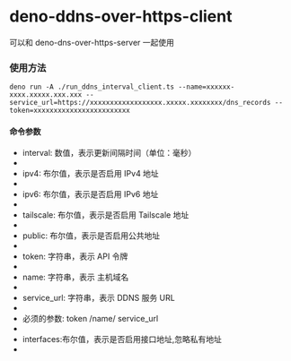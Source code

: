# deno-ddns-over-https-client

可以和 deno-dns-over-https-server 一起使用

### 使用方法

```
deno run -A ./run_ddns_interval_client.ts --name=xxxxxx-xxxx.xxxxx.xxx.xxx --service_url=https://xxxxxxxxxxxxxxxxxx.xxxxx.xxxxxxxx/dns_records --token=xxxxxxxxxxxxxxxxxxxxxxxx
```

#### 命令参数

- interval: 数值，表示更新间隔时间（单位：毫秒）
-
- ipv4: 布尔值，表示是否启用 IPv4 地址
-
- ipv6: 布尔值，表示是否启用 IPv6 地址
-
- tailscale: 布尔值，表示是否启用 Tailscale 地址
-
- public: 布尔值，表示是否启用公共地址
-
- token: 字符串，表示 API 令牌
-
- name: 字符串，表示 主机域名
-
- service_url: 字符串，表示 DDNS 服务 URL
-
- 必须的参数: token /name/ service_url
-
- interfaces:布尔值，表示是否启用接口地址,忽略私有地址
-
